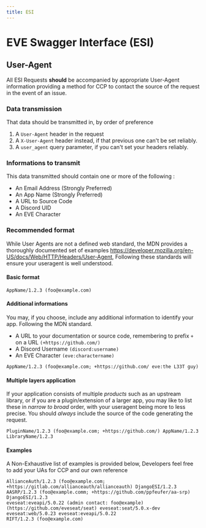 ```yaml
---
title: ESI
---
```

# EVE Swagger Interface (ESI)

## User-Agent

All ESI Requests **should** be accompanied by appropriate User-Agent information providing a method for CCP to contact the source of the request in the event of an issue.

### Data transmission

That data should be transmitted in, by order of preference 
 1. A `User-Agent` header in the request
 2. A `X-User-Agent` header instead, if that previous one can't be set reliably.
 3. A `user_agent` query parameter, if you can't set your headers reliably.

### Informations to transmit

This data transmitted should contain one or more of the following :

- An Email Address (Strongly Preferred)
- An App Name (Strongly Preferred)
- A URL to Source Code
- A Discord UID
- An EVE Character

### Recommended format

While User Agents are not a defined web standard, the MDN provides a thoroughly documented set of examples <https://developer.mozilla.org/en-US/docs/Web/HTTP/Headers/User-Agent>, Following these standards will ensure your useragent is well understood.

#### Basic format

```text
AppName/1.2.3 (foo@example.com)
```
#### Additional informations

You may, if you choose, include any additional information to identify your app. Following the MDN standard.

- A URL to your documentation or source code, remembering to prefix `+` on a URL `(+https://github.com/)`
- A Discord Username `(discord:username)`
- An EVE Character `(eve:charactername)`


```text
AppName/1.2.3 (foo@example.com; +https://github.com/ eve:the L33T guy)
```

#### Multiple layers application

If your application consists of multiple _products_ such as an upstream library, or if you are a plugin/extension of a larger app, you may like to list these in _narrow to broad_ order, with your useragent being more to less precise. You should _always_ include the source of the code generating the request.

```text
PluginName/1.2.3 (foo@example.com; +https://github.com/) AppName/1.2.3 LibraryName/1.2.3
```

#### Examples

A Non-Exhaustive list of examples is provided below, Developers feel free to add your UAs for CCP and our own reference

```text
AllianceAuth/1.2.3 (foo@example.com; +https://gitlab.com/allianceauth/allianceauth) DjangoESI/1.2.3
AASRP/1.2.3 (foo@example.comm; +https://github.com/ppfeufer/aa-srp) DjangoESI/1.2.3
eveseat:eveapi/5.0.22 (admin contact: foo@example) (https://github.com/eveseat/seat) eveseat:seat/5.0.x-dev eveseat:web/5.0.23 eveseat:eveapi/5.0.22
RIFT/1.2.3 (foo@example.com)
```
